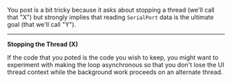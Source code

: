 You post is a bit tricky because it asks about stopping a thread (we'll call that "X") but strongly implies that reading `SerialPort` data is the ultimate goal (that we'll call "Y").

___

**Stopping the Thread (X)**

If the code that you poted is the code you wish to keep, you might want to experiment with making the loop asynchronous so that you don't lose the UI thread context while the background work proceeds on an alternate thread.

```
```
